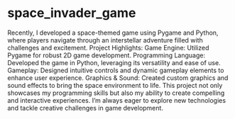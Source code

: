 # space_invader_game
Recently, I developed a space-themed game using Pygame and Python, where players navigate through an interstellar adventure filled with challenges and excitement.
Project Highlights:
Game Engine: Utilized Pygame for robust 2D game development.
Programming Language: Developed the game in Python, leveraging its versatility and ease of use.
Gameplay: Designed intuitive controls and dynamic gameplay elements to enhance user experience.
Graphics & Sound: Created custom graphics and sound effects to bring the space environment to life.
This project not only showcases my programming skills but also my ability to create compelling and interactive experiences. I’m always eager to explore new technologies and tackle creative challenges in game development.
